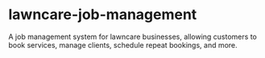 # lawncare-job-management
A job management system for lawncare businesses, allowing customers to book services, manage clients, schedule repeat bookings, and more.
